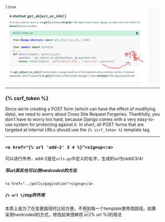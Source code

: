 `linux`
![hello](https://github.com/kanonjz/learn-python/raw/master/django/pictures/1.PNG)
***
### {% csrf_token %}
Since we’re creating a POST form (which can have the effect of modifying data), we need to worry about Cross Site Request Forgeries. Thankfully, you don’t have to worry too hard, because Django comes with a very easy-to-use system for protecting against it. In short, all POST forms that are targeted at internal URLs should use the `{% csrf_token %}` template tag.
***
### `<a href="{% url 'add-2' 3 4 %}">signup</a>`
可以进行传参，add-2是在`urls.py`中定义的名字，生成的url为/add/3/4/
##### 写url其实也可以用hardcoded的方法
`<a href="../polls/pagination">signup</a>`
##### `{% url %}`tag的作用
本质上是为了在变更路径时比较方便，不用到每一个template里修改路径。如果采用hardcoded的方式，修改起来很麻烦
![{% url %}的用法](https://docs.djangoproject.com/en/1.11/intro/tutorial03/)
